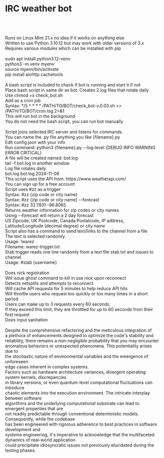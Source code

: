 # IRC weather bot<br><br>
<br>
Runs on Linux Mint 21.x no idea if it works on anything else<br>
Written to use Python 3.10.12 but may work with older versions of 3.x<br>
Requires various modules which can be installed with pip<br>
<br>
sudo apt install python3.12-venv<br>
python3 -m venv myenv<br>
source myenv/bin/activate<br>
pip install aiohttp cachetools<br>
<br>
A bash script is included to check if bot is running and start it if not<br>
Place bash script in same dir as bot. Creates 2 log files that rotate daily<br>
Use chmod +x check_bot.sh<br>
Add as a cron job<br>
Syntax: */5 * * * * /PATH/TO/BOT/check_bot-v.0.03.sh >> /PATH/TO/BOT/cron.log 2>&1<br>
This will run bot in the background<br>
You do not need the bash script, you can run bot manually<br>
<br>
Script joins selected IRC server and listens for commands.<br>
You can name the .py file anything you like {filename}.py<br>
Edit config.json with your info<br>
Run command: python3 {filename}.py --log-level {DEBUG INFO WARNING ERROR CRITICAL}<br>
A file will be created named: bot.log<br>
tail -f bot.log in another window<br>
Log file rotates daily<br> 
bot.log bot.log.2024-11-08<br>
This script uses the API from: https://www.weatherapi.com/<br>
You can sign up for a free account<br>
Script uses #zz as a trigger<br>
Syntax: #zz {zip code or city name}<br>
Syntax: #zz {zip code or city name} --forecast<br>
Syntax: #zz 32.7831 -96.8065<br>
Returns weather information for zip codes or city names<br>
Using --forecast will return a 2 day forecast<br>
US Zipcode, UK Postcode, Canada Postalcode, IP address, Latitude/Longitude (decimal degree) or city name<br>
Script also has a command to send text/links to the channel from a file<br>
The text is selected randomly<br>
Usage: !warez<br>
Filename: warez-trigger.txt<br>
Stab trigger reads one line randomly from a text file stab.txt and issues to channel <br>
Usage: #stab {username}<br>
<br>
Does nick registration<br>
Will issue ghost command to kill in use nick upon reconnect<br>
Detects netsplits and attempts to reconnect<br>
Will cache API requests for 5 minutes to help reduce API hits<br> 
Will throttle users who request too quickly or too many times in a short period<br> 
Users can make up to 3 requests every 60 seconds.<br>
If they exceed this limit, they are throttled for up to 60 seconds from their first request <br>
Does input sanitation<br>
<br>
Despite the comprehensive refactoring and the meticulous integration of <br>
a plethora of enhancements designed to optimize the code's stability and <br>
reliability, there remains a non-negligible probability that you may encounter<br>
anomalous behaviors or unexpected phenomena. This potentiality arises due to <br>
the stochastic nature of environmental variables and the emergence of unforeseen <br>
edge cases inherent in complex systems.<br>
Factors such as hardware architecture variances, divergent operating system kernels, discrepancies <br>
in library versions, or even quantum-level computational fluctuations can introduce<br>
chaotic elements into the execution environment. The intricate interplay between software <br>
algorithms and the underlying computational substrate can lead to emergent properties that are <br>
not readily predictable through conventional deterministic models. Consequently, while the codebase<br>
has been engineered with rigorous adherence to best practices in software development and<br>
systems engineering, it's imperative to acknowledge that the multifaceted dynamics of real-world application <br>
could precipitate idiosyncratic issues not previously elucidated during the testing phases.<br>
